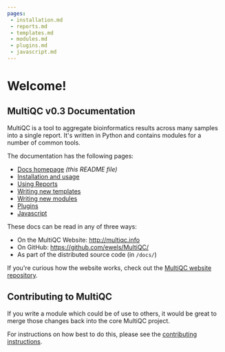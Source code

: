 ```yaml
---
pages:
 - installation.md
 - reports.md
 - templates.md
 - modules.md
 - plugins.md
 - javascript.md
---
```


# Welcome!

## MultiQC v0.3 Documentation

MultiQC is a tool to aggregate bioinformatics results across many samples
into a single report. It's written in Python and contains modules for a number
of common tools.

The documentation has the following pages:

 - [Docs homepage](README.md) _(this README file)_
 - [Installation and usage](installation.md)
 - [Using Reports](reports.md)
 - [Writing new templates](templates.md)
 - [Writing new modules](modules.md)
 - [Plugins](plugins.md)
 - [Javascript](javascript.md)

These docs can be read in any of three ways:
 - On the MultiQC Website: http://multiqc.info
 - On GitHub: https://github.com/ewels/MultiQC/
 - As part of the distributed source code (in `/docs/`)
 
If you're curious how the website works, check out the
[MultiQC website repository](https://github.com/ewels/MultiQC_website).

## Contributing to MultiQC

If you write a module which could be of use to others, it would be great to
merge those changes back into the core MultiQC project.

For instructions on how best to do this, please see the
[contributing instructions](https://github.com/ewels/MultiQC/blob/master/CONTRIBUTING.md).
